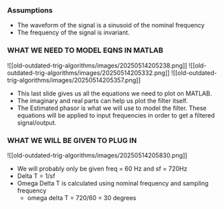 ### Assumptions
- The waveform of the signal is a sinusoid of the nominal  frequency  
- The frequency of the signal is invariant.
### WHAT WE NEED TO MODEL EQNS IN MATLAB

![[old-outdated-trig-algorithms/images/20250514205238.png]]
![[old-outdated-trig-algorithms/images/20250514205332.png]]
![[old-outdated-trig-algorithms/images/20250514205357.png]]
- This last slide gives us all the equations we need to plot on MATLAB. 
- The imaginary and real parts can help us plot the filter itself.
- The Estimated phasor is what we will use to model the filter. These equations will be applied to input frequencies in order to get a filtered signal/output. 
### WHAT WE WILL BE GIVEN TO PLUG IN
![[old-outdated-trig-algorithms/images/20250514205830.png]]
- We will probably only be given freq = 60 Hz and sf = 720Hz
- Delta T = 1/sf
- Omega Delta T is calculated using nominal frequency and sampling frequency
	- omega delta T = 720/60 = 30 degrees
